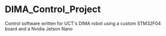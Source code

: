 # DIMA_Control_Project
Control software written for UCT's DIMA robot using a custom STM32F04 board and a Nvidia Jetson Nano

